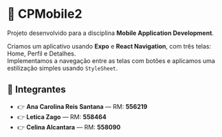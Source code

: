 # 📱 CPMobile2

Projeto desenvolvido para a disciplina **Mobile Application Development**.

Criamos um aplicativo usando **Expo** e **React Navigation**, com três telas: Home, Perfil e Detalhes.  
Implementamos a navegação entre as telas com botões e aplicamos uma estilização simples usando `StyleSheet`.

## 👥 Integrantes

- 👉 **Ana Carolina Reis Santana** — RM: **556219**
- 👉 **Letica Zago** — RM: **558464**
- 👉 **Celina Alcantara** — RM: **558090**

